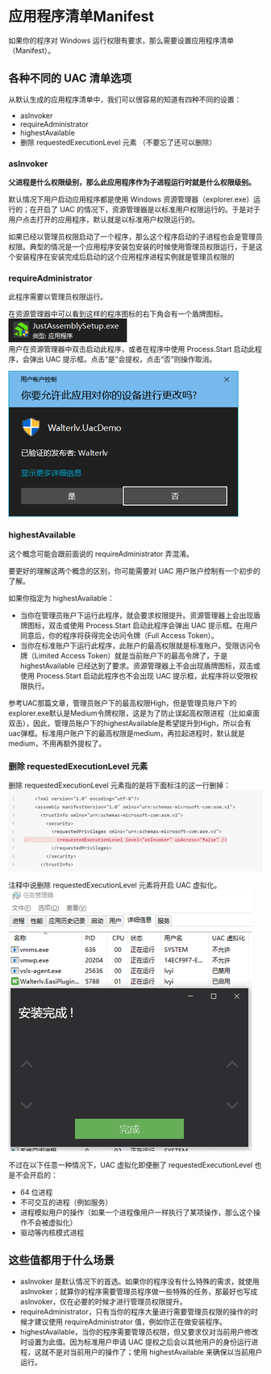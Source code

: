 # 应用程序清单Manifest
如果你的程序对 Windows 运行权限有要求，那么需要设置应用程序清单（Manifest）。

## 各种不同的 UAC 清单选项
从默认生成的应用程序清单中，我们可以很容易的知道有四种不同的设置：

* asInvoker
* requireAdministrator
* highestAvailable
* 删除 requestedExecutionLevel 元素 （不要忘了还可以删除）

### asInvoker
**父进程是什么权限级别，那么此应用程序作为子进程运行时就是什么权限级别。**

默认情况下用户启动应用程序都是使用 Windows 资源管理器（explorer.exe）运行的；在开启了 UAC 的情况下，资源管理器是以标准用户权限运行的。于是对于用户点击打开的应用程序，默认就是以标准用户权限运行的。

如果已经以管理员权限启动了一个程序，那么这个程序启动的子进程也会是管理员权限。典型的情况是一个应用程序安装包安装的时候使用管理员权限运行，于是这个安装程序在安装完成后启动的这个应用程序进程实例就是管理员权限的

### requireAdministrator
此程序需要以管理员权限运行。

在资源管理器中可以看到这样的程序图标的右下角会有一个盾牌图标。
![picture 0](../../images/376359e8ac665f00757c99cf28cf10211bc18682c0e9b877e80acdf767283b20.png)  
用户在资源管理器中双击启动此程序，或者在程序中使用 Process.Start 启动此程序，会弹出 UAC 提示框。点击“是”会提权，点击“否”则操作取消。

![picture 2](../../images/55968e12694a1e602bc73dcfa272c1ed575345f20d806bb79a366b967dae46a1.png)  

### highestAvailable
这个概念可能会跟前面说的 requireAdministrator 弄混淆。

要更好的理解这两个概念的区别，你可能需要对 UAC 用户账户控制有一个初步的了解。

如果你指定为 highestAvailable：

* 当你在管理员账户下运行此程序，就会要求权限提升。资源管理器上会出现盾牌图标，双击或使用 Process.Start 启动此程序会弹出 UAC 提示框。在用户同意后，你的程序将获得完全访问令牌（Full Access Token）。
* 当你在标准账户下运行此程序，此账户的最高权限就是标准账户。受限访问令牌（Limited Access Token）就是当前账户下的最高令牌了，于是 highestAvailable 已经达到了要求。资源管理器上不会出现盾牌图标，双击或使用 Process.Start 启动此程序也不会出现 UAC 提示框，此程序将以受限权限执行。

参考UAC那篇文章，管理员账户下的最高权限High，但是管理员账户下的explorer.exe默认是Medium令牌权限，这是为了防止误起高权限进程（比如桌面双击），因此，管理员账户下的highestAvailable是希望提升到High，所以会有uac弹框。标准用户账户下的最高权限是medium，再拉起进程时，默认就是medium，不用再额外提权了。

### 删除 requestedExecutionLevel 元素
删除 requestedExecutionLevel 元素指的是将下面标注的这一行删掉：
![picture 3](../../images/e83152a16f5f4c5253387a0d97a18004937bee0d8f159933065509963848612a.png)  

注释中说删除 requestedExecutionLevel 元素将开启 UAC 虚拟化。
![picture 4](../../images/97c33802af2668822b02309ebeec5c178f5d80bd0da2ac84e04aaceec3ce99ac.png)  

不过在以下任意一种情况下，UAC 虚拟化即便删了 requestedExecutionLevel 也是不会开启的：

* 64 位进程
* 不可交互的进程（例如服务）
* 进程模拟用户的操作（如果一个进程像用户一样执行了某项操作，那么这个操作不会被虚拟化）
* 驱动等内核模式进程

## 这些值都用于什么场景
* asInvoker 是默认情况下的首选。如果你的程序没有什么特殊的需求，就使用 asInvoker；就算你的程序需要管理员程序做一些特殊的任务，那最好也写成 asInvoker，仅在必要的时候才进行管理员权限提升。
* requireAdministrator，只有当你的程序大量进行需要管理员权限的操作的时候才建议使用 requireAdministrator 值，例如你正在做安装程序。
* highestAvailable，当你的程序需要管理员权限，但又要求仅对当前用户修改时设置为此值。因为标准用户申请 UAC 提权之后会以其他用户的身份运行进程，这就不是对当前用户的操作了；使用 highestAvailable 来确保以当前用户运行。